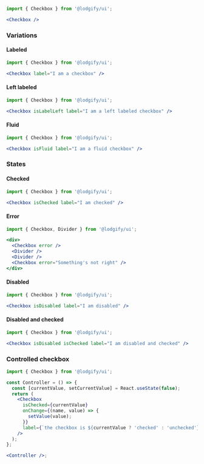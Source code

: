 ```jsx
import { Checkbox } from '@lodgify/ui';

<Checkbox />
```

### Variations

#### Labeled

```jsx
import { Checkbox } from '@lodgify/ui';

<Checkbox label="I am a checkbox" />
```

#### Left labeled

```jsx
import { Checkbox } from '@lodgify/ui';

<Checkbox isLabelLeft label="I am a left labeled checkbox" />
```

#### Fluid

```jsx
import { Checkbox } from '@lodgify/ui';

<Checkbox isFluid label="I am a fluid checkbox" />
```

### States

#### Checked

```jsx
import { Checkbox } from '@lodgify/ui';

<Checkbox isChecked label="I am checked" />
```

#### Error

```jsx
import { Checkbox, Divider } from '@lodgify/ui';

<div>
  <Checkbox error />
  <Divider />
  <Divider />
  <Checkbox error="Something's not right" />
</div>
```

#### Disabled

```jsx
import { Checkbox } from '@lodgify/ui';

<Checkbox isDisabled label="I am disabled" />
```

#### Disabled and checked

```jsx
import { Checkbox } from '@lodgify/ui';

<Checkbox isDisabled isChecked label="I am disabled and checked" />
```

### Controlled checkbox

```jsx
import { Checkbox } from '@lodgify/ui';

const Controller = () => {
  const [currentValue, setCurrentValue] = React.useState(false);
  return (
    <Checkbox
      isChecked={currentValue}
      onChange={(name, value) => {
        setValue(value);
      }}
      label={`the checkbox is ${currentValue ? 'checked' : 'unchecked'}`}
    />
  );
};

<Controller />;
```
